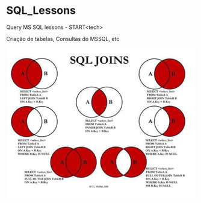 # SQL_Lessons
Query MS SQL lessons - START&lt;tech>

Criação de tabelas, Consultas do MSSQL, etc

<img src="SQL-Joins.jpg" width = "550px" height= "400px">

